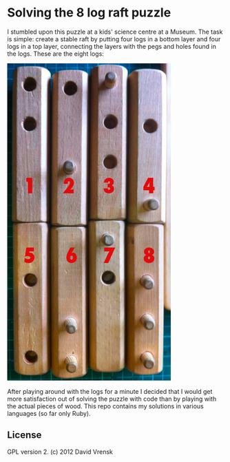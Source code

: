 # Solving the 8 log raft puzzle

I stumbled upon this puzzle at a kids' science centre at a Museum.  The task is
simple: create a stable raft by putting four logs in a bottom layer and four
logs in a top layer, connecting the layers with the pegs and holes found in the
logs.  These are the eight logs:

![the logs](logs.png)

After playing around with the logs for a minute I decided that I would get more
satisfaction out of solving the puzzle with code than by playing with the
actual pieces of wood.  This repo contains my solutions in various languages
(so far only Ruby).

## License

GPL version 2.  (c) 2012 David Vrensk
